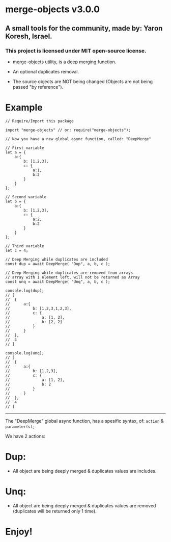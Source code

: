 
# merge-objects v3.0.0 

## A small tools for the community, made by: Yaron Koresh, Israel.

### This project is licensed under MIT open-source license.

* merge-objects utility, is a deep merging function.

* An optional duplicates removal.

* The source objects are NOT being changed (Objects are not being passed "by reference").

# Example

```
// Require/Import this package

import "merge-objects" // or: require("merge-objects");

// Now you have a new global async function, called: "DeepMerge"

// First variable
let a = {
	a:{
		b: [1,2,3],
		c: {
			a:1,
			b:2
		}
	}
};

// Second variable
let b = {
	a:{
		b: [1,2,3],
		c: {
			a:2,
			b:2
		}
	}
};

// Third variable
let c = 4;

// Deep Merging while duplicates are included
const dup = await DeepMerge( "Dup", a, b, c );

// Deep Merging while duplicates are removed from arrays
// array with 1 element left, will not be returned as Array
const unq = await DeepMerge( "Unq", a, b, c );

console.log(dup);
// [
//	{
//		a:{
//			b: [1,2,3,1,2,3],
//			c: {
//				a: [1, 2],
//				b: [2, 2]
//			}
//		}
//	},
//	4
// ]

console.log(unq);
// [
//	{
//		a:{
//			b: [1,2,3],
//			c: {
//				a: [1, 2],
//				b: 2
//			}
//		}
//	},
//	4
// ]
```

---

The "DeepMerge" global async function, has a spesific syntax, of: `action` & `parameter(s)`;

We have 2 actions:

# Dup:

* All object are being deeply merged & duplicates values are includes.

# Unq:

* All object are being deeply merged & duplicates values are removed (duplicates will be returned only 1 time).

# Enjoy!
